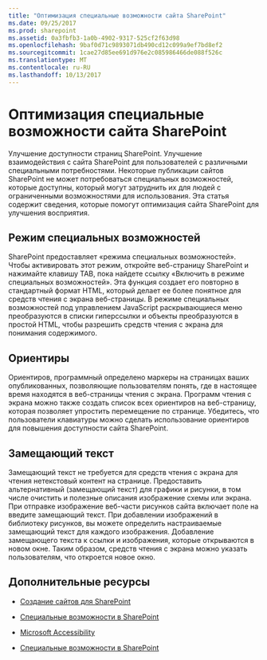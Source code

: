 ```yaml
---
title: "Оптимизация специальные возможности сайта SharePoint"
ms.date: 09/25/2017
ms.prod: sharepoint
ms.assetid: 0a3fbfb3-1a0b-4902-9317-525cf2f63d98
ms.openlocfilehash: 9baf0d71c9893071db490cd12c099a9ef7bd8ef2
ms.sourcegitcommit: 1cae27d85ee691d976e2c085986466de088f526c
ms.translationtype: MT
ms.contentlocale: ru-RU
ms.lasthandoff: 10/13/2017
---
```

# <a name="optimize-sharepoint-site-accessibility"></a>Оптимизация специальные возможности сайта SharePoint
Улучшение доступности страниц SharePoint. Улучшение взаимодействия с сайта SharePoint для пользователей с различными специальными потребностями. Некоторые публикации сайтов SharePoint не может потребоваться специальных возможностей, которые доступны, который могут затруднить их для людей с ограниченными возможностями для использования. Эта статья содержит сведения, которые помогут оптимизация сайта SharePoint для улучшения восприятия. 
  
    
    


## <a name="more-accessible-mode"></a>Режим специальных возможностей

SharePoint предоставляет «режима специальных возможностей». Чтобы активировать этот режим, откройте веб-страницу SharePoint и нажимайте клавишу TAB, пока найдете ссылку «Включить в режиме специальных возможностей». Эта функция создает его повторно в стандартный формат HTML, который делает ее более понятное для средств чтения с экрана веб-страницы. В режиме специальных возможностей под управлением JavaScript раскрывающиеся меню преобразуются в списки гиперссылки и объекты преобразуются в простой HTML, чтобы разрешить средств чтения с экрана для понимания содержимого. 
  
    
    

## <a name="landmarks"></a>Ориентиры

Ориентиров, программный определено маркеры на страницах ваших опубликованных, позволяющие пользователям понять, где в настоящее время находятся в веб-страницы чтения с экрана. Программ чтения с экрана можно также создать список всех ориентиров на веб-страницу, которая позволяет упростить перемещение по странице. Убедитесь, что пользователи клавиатуры можно сделать использование ориентиров для повышения доступности сайта SharePoint.
  
    
    

## <a name="alternative-text"></a>Замещающий текст

Замещающий текст не требуется для средств чтения с экрана для чтения нетекстовый контент на странице. Предоставить альтернативный (замещающий текст) для графики и рисунки, в том числе очистить и полезные описания изображение схемы или экрана. При отправке изображение веб-части рисунков сайта включает поле на введите замещающий текст. При добавлении изображений в библиотеку рисунков, вы можете определить настраиваемые замещающий текст для каждого изображения. Добавление замещающего текста к ссылки и изображения, которые открываются в новом окне. Таким образом, средств чтения с экрана можно указать пользователям, что откроется новое окно.
  
    
    

## <a name="additional-resources"></a>Дополнительные ресурсы
<a name="bk_addresources"> </a>


-  [Создание сайтов для SharePoint](build-sites-for-sharepoint.md)
    
  
-  [Специальные возможности в SharePoint](accessibility-in-sharepoint.md)
    
  
-  [Microsoft Accessibility](https://www.microsoft.com/enable)
    
  
-  [Специальные возможности в SharePoint](https://microsoft.sharepoint.com/teams/msenable/Pages/AccessibilityinSharePoint.aspx)
    
  

